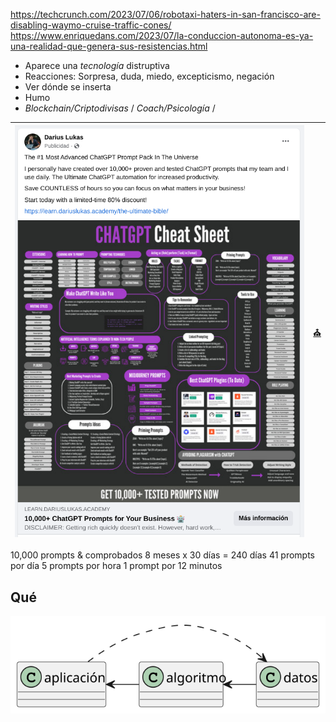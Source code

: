 

https://techcrunch.com/2023/07/06/robotaxi-haters-in-san-francisco-are-disabling-waymo-cruise-traffic-cones/
https://www.enriquedans.com/2023/07/la-conduccion-autonoma-es-ya-una-realidad-que-genera-sus-resistencias.html

- Aparece una *tecnología* distruptiva
- Reacciones: Sorpresa, duda, miedo, excepticismo, negación
- Ver dónde se inserta
- Humo
- *Blockchain/Criptodivisas* / *Coach/Psicología* / 

|![](/imagenes/bibliaChatGPT.png)|[⛪](https://learn.dariuslukas.academy/the-ultimate-bible/)|
|-|-|
10,000 prompts & comprobados
8 meses x 30 días = 240 días
41 prompts por día
5 prompts por hora
1 prompt por 12 minutos

## Qué

![](/imagenes/modelosUML/componentes.svg)